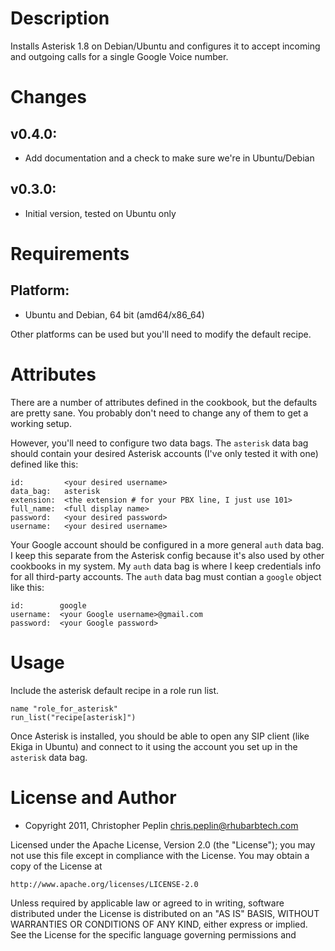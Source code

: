 Description
===========

Installs Asterisk 1.8 on Debian/Ubuntu and configures it to accept incoming and
outgoing calls for a single Google Voice number.

Changes
=======

## v0.4.0:

* Add documentation and a check to make sure we're in Ubuntu/Debian

## v0.3.0:

* Initial version, tested on Ubuntu only

Requirements
============

## Platform:

* Ubuntu and Debian, 64 bit (amd64/x86\_64)

Other platforms can be used but you'll need to modify the default recipe.

Attributes
==========

There are a number of attributes defined in the cookbook, but the defaults are
pretty sane. You probably don't need to change any of them to get a working
setup.

However, you'll need to configure two data bags. The `asterisk` data bag should
contain your desired Asterisk accounts (I've only tested it with one) defined
like this:

    id:         <your desired username>
    data_bag:   asterisk
    extension:  <the extension # for your PBX line, I just use 101>
    full_name:  <full display name>
    password:   <your desired password>
    username:   <your desired username>

Your Google account should be configured in a more general `auth` data bag. I
keep this separate from the Asterisk config because it's also used by other
cookbooks in my system. My `auth` data bag is where I keep credentials info for
all third-party accounts. The `auth` data bag must contian a `google` object
like this:

    id:        google
    username:  <your Google username>@gmail.com
    password:  <your Google password>

Usage
=====

Include the asterisk default recipe in a role run list.

    name "role_for_asterisk"
    run_list("recipe[asterisk]")

Once Asterisk is installed, you should be able to open any SIP client (like
Ekiga in Ubuntu) and connect to it using the account you set up in the
`asterisk` data bag.

License and Author
==================

* Copyright 2011, Christopher Peplin <chris.peplin@rhubarbtech.com>

Licensed under the Apache License, Version 2.0 (the "License");
you may not use this file except in compliance with the License.
You may obtain a copy of the License at

    http://www.apache.org/licenses/LICENSE-2.0

Unless required by applicable law or agreed to in writing, software
distributed under the License is distributed on an "AS IS" BASIS,
WITHOUT WARRANTIES OR CONDITIONS OF ANY KIND, either express or implied.
See the License for the specific language governing permissions and
